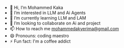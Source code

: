 - 👋 Hi, I’m Mohammed Kaka
- 👀 I’m interested in LLM and Ai Agents
- 🌱 I’m currently learning LLM and LAM
- 💞️ I’m looking to collaborate on Ai and project
- 📫 How to reach me mohammedakyerima@gmail.com
- 😄 Pronouns: coding maestro
- ⚡ Fun fact: I'm a coffee addict

<!---
mc-maestro/mc-maestro is a ✨ special ✨ repository because its `README.md` (this file) appears on your GitHub profile.
You can click the Preview link to take a look at your changes.
--->
